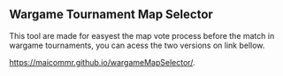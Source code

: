 ## Wargame Tournament Map Selector
This tool are made for easyest the map vote process before the match in wargame tournaments, you can acess the two versions on link bellow.

https://maicommr.github.io/wargameMapSelector/. 
